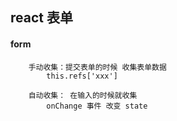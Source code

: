 ## react 表单

#### form
```
    手动收集：提交表单的时候 收集表单数据
        this.refs['xxx']

    自动收集： 在输入的时候就收集
        onChange 事件 改变 state
```
